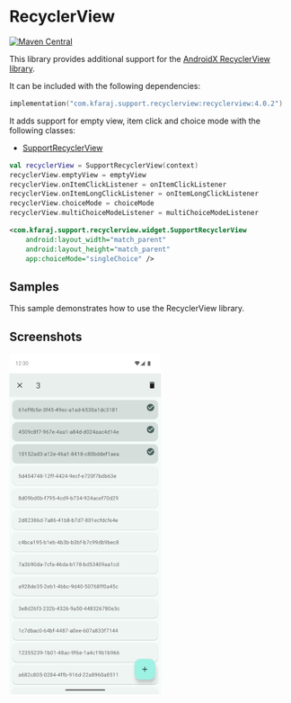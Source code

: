 # RecyclerView

[![Maven Central](https://img.shields.io/maven-central/v/com.kfaraj.support.recyclerview/recyclerview)](https://search.maven.org/artifact/com.kfaraj.support.recyclerview/recyclerview)

This library provides additional support for the
[AndroidX RecyclerView library](https://developer.android.com/jetpack/androidx/releases/recyclerview).

It can be included with the following dependencies:

```kotlin
implementation("com.kfaraj.support.recyclerview:recyclerview:4.0.2")
```

It adds support for empty view, item click and choice mode with the following classes:

- [SupportRecyclerView](recyclerview/src/main/java/com/kfaraj/support/recyclerview/widget/SupportRecyclerView.java)

```kotlin
val recyclerView = SupportRecyclerView(context)
recyclerView.emptyView = emptyView
recyclerView.onItemClickListener = onItemClickListener
recyclerView.onItemLongClickListener = onItemLongClickListener
recyclerView.choiceMode = choiceMode
recyclerView.multiChoiceModeListener = multiChoiceModeListener
```

```xml
<com.kfaraj.support.recyclerview.widget.SupportRecyclerView
    android:layout_width="match_parent"
    android:layout_height="match_parent"
    app:choiceMode="singleChoice" />
```

## Samples

This sample demonstrates how to use the RecyclerView library.

## Screenshots

![RecyclerView sample](screenshots/recyclerview.webp)
